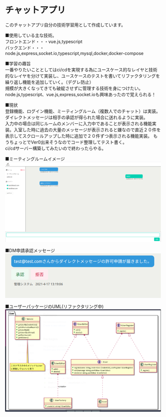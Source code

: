 # チャットアプリ

このチャットアプリ自分の技術学習用として作成しています。

■使用している主な技術。  
フロントエンド・・・vue.js,typescript  
バックエンド・・・node.js,express,socket.io,typescript,mysql,docker,docker-compose

■学習の趣旨  
一番やりたいこととしてはci/cdを実現する為にユースケース的なレイヤと技術的なレイヤを分けて実装し、ユースケースのテストを書いてリファクタリングを繰り返し機能を追加していく。（デグレ防止）  
規模が大きくなってきても破綻させずに管理する技術を身につけたい。  
node.js,typescript、vue.js,express,socket.ioも興味あったので覚えられる！

■現状  
登録機能、ログイン機能、ミーティングルーム（複数人でのチャット）は実装。ダイレクトメッセージは相手の承認が得られた場合に送れるように実装。  
入力中の場合は同じルームのメンバーに入力中であることが表示される機能実装。入室した時に過去の大量のメッセージが表示されると嫌なので直近２０件を表示してスクロールアップした時に追加で２０件ずつ表示される機能実装。
もうちょっとでVer0出来そうなのでコード整理してテスト書く。  
ci/cdサーバー構築してみたいので終わったらやる。

■ミーティングルームイメージ  
![image meetingroom](https://github.com/TOnodera/chatterman/blob/main/documents/image/meetingroom.png)

■DM申請承認メッセージ  
![image dmapplication](https://github.com/TOnodera/chatterman/blob/main/documents/image/dm.png)

■ユーザーパッケージのUML(リファクタリング中)  
![image dmapplication](https://github.com/TOnodera/chatterman/blob/main/documents/image/user.png)
